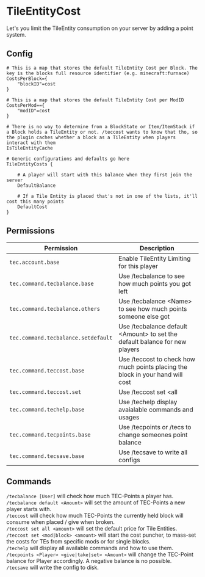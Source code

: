 # TileEntityCost

Let's you limit the TileEntity consumption on your server by adding a point system.

## Config

```
# This is a map that stores the default TileEntity Cost per Block. The key is the blocks full resource identifier (e.g. minecraft:furnace)
CostsPerBlock={
	"blockID"=cost
}

# This is a map that stores the default TileEntity Cost per ModID
CostsPerMod=={
	"modID"=cost
}

# There is no way to determine from a BlockState or Item/ItemStack if a Block holds a TileEntity or not. /teccost wants to know that tho, so the plugin caches whether a block as a TileEntity when players interact with them
IsTileEntityCache

# Generic configurations and defaults go here
TileEntityCosts {

    # A player will start with this balance when they first join the server
    DefaultBalance

    # If a Tile Entity is placed that's not in one of the lists, it'll cost this many points
    DefaultCost
}
```

## Permissions

| Permission                           | Description                                          |
| ------------------------------------ | ---------------------------------------------------- |
| `tec.account.base`                   | Enable TileEntity Limiting for this player           |
| `tec.command.tecbalance.base`        | Use /tecbalance to see how much points you got left  |
| `tec.command.tecbalance.others`      | Use /tecbalance &lt;Name> to see how much points someone else got  |
| `tec.command.tecbalance.setdefault`  | Use /tecbalance default &lt;Amount> to set the default balance for new players  |
| `tec.command.teccost.base`           | Use /teccost to check how much points placing the block in your hand will cost  |
| `tec.command.teccost.set`            | Use /teccost set &lt;all|mod|block> <amount> to change the default/mod/block cost per TE   |
| `tec.command.techelp.base`           | Use /techelp display avaialable commands and usages  |
| `tec.command.tecpoints.base`         | Use /tecpoints or /tecs to change someones point balance  |
| `tec.command.tecsave.base`           | Use /tecsave to write all configs  |

## Commands

`/tecbalance [User]` will check how much TEC-Points a player has.    
`/tecbalance default <Amount>` will set the amount of TEC-Points a new player starts with.    
`/teccost` will check how much TEC-Points the currently held block will consume when placed / give when broken.    
`/teccost set all <amount>` will set the default price for Tile Entities.    
`/teccost set <mod|block> <amount>` will start the cost puncher, to mass-set the costs for TEs from specific mods or for single blocks.    
`/techelp` will display all available commands and how to use them.     
`/tecpoints <Player> <give|take|set> <Amount>` will change the TEC-Point balance for Player accordingly. A negative balance is no possible.    
`/tecsave` will write the config to disk.